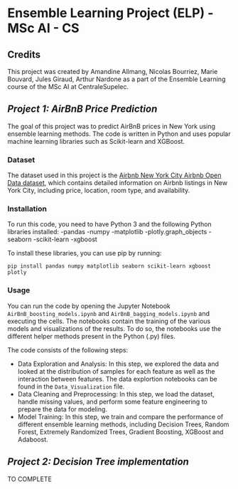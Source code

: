 # Ensemble Learning Project (ELP) - MSc AI - CS 

## Credits
This project was created by Amandine Allmang, Nicolas Bourriez, Marie Bouvard, Jules Giraud, Arthur Nardone as a part of the Ensemble Learning course of the MSc AI at CentraleSupelec.

## *Project 1: AirBnB Price Prediction*
The goal of this project was to predict AirBnB prices in New York using ensemble learning methods. The code is written in Python and uses popular machine learning libraries such as Scikit-learn and XGBoost. 

### Dataset
The dataset used in this project is the [Airbnb New York City Airbnb Open Data dataset](https://www.kaggle.com/datasets/dgomonov/new-york-city-airbnb-open-data), which contains detailed information on Airbnb listings in New York City, including price, location, room type, and availability.

### Installation
To run this code, you need to have Python 3 and the following Python libraries installed:
-pandas
-numpy
-matplotlib
-plotly.graph_objects
-seaborn
-scikit-learn
-xgboost

To install these libraries, you can use pip by running:

`pip install pandas numpy matplotlib seaborn scikit-learn xgboost plotly`

### Usage
You can run the code by opening the Jupyter Notebook `AirBnB_boosting_models.ipynb` and `AirBnB_bagging_models.ipynb` and executing the cells. The notebooks contain the training of the various models and visualizations of the results. To do so, the notebooks use the different helper methods present in the Python (.py) files.

The code consists of the following steps:

- Data Exploration and Analysis: In this step, we explored the data and looked at the distribution of samples for each feature as well as the interaction between features. The data explortion notebooks can be found in the `Data_Visualization` file.
- Data Cleaning and Preprocessing: In this step, we load the dataset, handle missing values, and perform some feature engineering to prepare the data for modeling.
- Model Training: In this step, we train and compare the performance of different ensemble learning methods, including Decision Trees, Random Forest, Extremely Randomized Trees, Gradient Boosting, XGBoost and Adaboost.

## *Project 2: Decision Tree implementation*

TO COMPLETE
